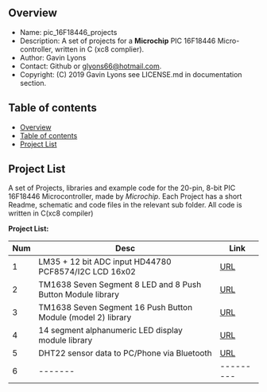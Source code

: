 

Overview
--------------------------------------------
* Name: pic_16F18446_projects
* Description: A set of projects for a **Microchip** 
 PIC 16F18446 Micro-controller, written in C (xc8 complier).
* Author: Gavin Lyons 
* Contact: Github or glyons66@hotmail.com.
* Copyright: (C) 2019 Gavin Lyons see LICENSE.md in documentation section.

Table of contents
---------------------------

  * [Overview](#overview)
  * [Table of contents](#table-of-contents)
  * [Project List](#project-list)

Project List
-----------------------------------------
A set of Projects, libraries and example code for the 20-pin, 8-bit PIC 16F18446 Microcontroller,
made by *Microchip*. Each Project has a short Readme, schematic and code files
in the relevant sub folder. All code is written in C(xc8 compiler)

**Project List:**

| Num | Desc | Link |
| --- | --- | --- |
| 1 |  LM35 + 12 bit ADC input HD44780 PCF8574/I2C LCD 16x02 | [URL](projects/LM35) |
| 2 |  TM1638 Seven Segment 8 LED and 8 Push Button Module library | [URL](projects/TM1638) |
| 3 |  TM1638 Seven Segment 16 Push Button Module (model 2) library  | [URL](projects/TM1638_Model2) |
| 4 |  14 segment alphanumeric LED display module library  | [URL](projects/FourteenSeg) |
| 5 |  DHT22 sensor data to PC/Phone via Bluetooth | [URL](projects/Bluetooth) |
| 6 |  ------- |--------- |
